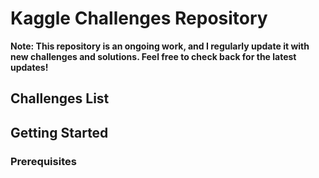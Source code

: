 # Kaggle Challenges Repository

**Note: This repository is an ongoing work, and I regularly update it with new challenges and solutions. Feel free to check back for the latest updates!**

## Challenges List


## Getting Started


### Prerequisites

